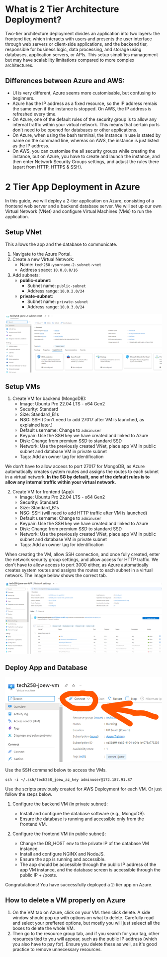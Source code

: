 # What is 2 Tier Architecture Deployment?

Two-tier architecture deployment divides an application into two layers: the frontend tier, which interacts with users and presents the user interface through web servers or client-side applications, and the backend tier, responsible for business logic, data processing, and storage using databases, application servers, or APIs. This setup simplifies management but may have scalability limitations compared to more complex architectures.

## Differences between Azure and AWS:

* UI is very different, Azure seems more customisable, but confusing to beginners.
* Azure has the IP address as a fixed resource, so the IP address remais the same even if the instance is stopped. On AWS, the IP address is refreshed every time.
* On Azure, one of the default rules of the security group is to allow any internal traffic within your virtual network. This means that certain ports don't need to be opened for databases or other applications.
* On Azure, when using the bash terminal, the instance in use is stated by name on the command line, whereas on AWS, the instance is just listed as the IP address.
* On AWS, you can customise the all security groups while creating the instance, but on Azure, you have to create and launch the instance, and then enter Network Security Groups settings, and adjust the rules there (apart from HTTP, HTTPS & SSH).

# 2 Tier App Deployment in Azure

In this guide, we will deploy a 2-tier application on Azure, consisting of a frontend web server and a backend database server. We will set up our own Virtual Network (VNet) and configure Virtual Machines (VMs) to run the application.

## Setup VNet

This allows the app and the database to communicate.

1. Navigate to the Azure Portal.
2. Create a new Virtual Network:
   - Name: `tech258-yourname-2-subnet-vnet`
   - Address space: `10.0.0.0/16`
3. Add subnets:
   - **public-subnet**: 
     - Subnet name: `public-subnet`
     - Address range: `10.0.2.0/24`
   - **private-subnet**: 
     - Subnet name: `private-subnet`
     - Address range: `10.0.3.0/24`

![alt text](images/azure_Virtual_Network_screenshot.png)

## Setup VMs

1. Create VM for backend (MongoDB):
   - Image: Ubuntu Pro 22.04 LTS - x64 Gen2
   - Security: Standard
   - Size: Standard_B1s
   - NSG: SSH (Don't need to add 27017 after VM is launched, as explained later.)
   - Default username: Change to `adminuser`
   - Keypair: Use the SSH key we have created and linked to Azure
   - Disk: Change from premium SSD to standard SSD
   - Network: Use the previously created VNet, place app VM in public subnet and database VM in private subnet
   - Tags: Add an owner tag for identification

We don't have to allow access to port 27017 for MongoDB, as Azure automatically creates system routes and assigns the routes to each subnet in a virtual network. **In the SG by default, one of the default rules is to allow any internal traffic within your virtual network.**

2. Create VM for frontend (App):
   - Image: Ubuntu Pro 22.04 LTS - x64 Gen2
   - Security: Standard
   - Size: Standard_B1s
   - NSG: SSH (will need to add HTTP traffic after VM is launched)
   - Default username: Change to `adminuser`
   - Keypair: Use the SSH key we have created and linked to Azure
   - Disk: Change from premium SSD to standard SSD
   - Network: Use the previously created VNet, place app VM in public subnet and database VM in private subnet
   - Tags: Add an owner tag for identification

When creating the VM, allow SSH connection, and once fully created, enter the network security group settings, and allow access for HTTP traffic. We don't have to allow access to port 3000 either, as Azure automatically creates system routes and assigns the routes to each subnet in a virtual network. The image below shows the correct tab.

![alt text](images/VM_App_SG_Rules.png)

## Deploy App and Database

![alt text](images/connect_location.png)

Use the SSH command below to access the VMs. 
```
ssh -i ~/.ssh/tech258_joew_az_key adminuser@172.187.91.87
```
Use the scripts previously created for AWS Deployment for each VM. Or just follow the steps below.
   
1. Configure the backend VM (in private subnet):
   - Install and configure the database software (e.g., MongoDB).
   - Ensure the database is running and accessible only from the frontend VM.

2. Configure the frontend VM (in public subnet):
   - Change the DB_HOST env to the private IP of the database VM instance.
   - Install and configure NGINX and NodeJS.
   - Ensure the app is running and accessible.
   - The app should be accessible through the public IP address of the app VM instance, and the database screen is accessible through the public IP + /posts.

Congratulations! You have successfully deployed a 2-tier app on Azure.

## How to delete a VM properly on Azure

1. On the VM tab on Azure, click on your VM. then click delete. A side window should pop up with options on what to delete. Carefully read and select your preffered options, but mostly you will just seleect all the boxes to delete the whole VM.
2. Then go to the resource group tab, and if you search for your tag, other resources tied to you will appear, such as the public IP address (which you also have to pay for). Ensure you delete these as well, as it's good practice to remove unnecessary resources.








